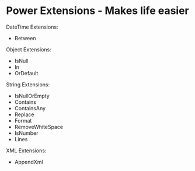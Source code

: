 # Power Extensions - Makes life easier

DateTime Extensions:
  - Between
  
Object Extensions:
  - IsNull
  - In
  - OrDefault
  
String Extensions:
  - IsNullOrEmpty
  - Contains
  - ContainsAny
  - Replace
  - Format
  - RemoveWhiteSpace
  - IsNumber
  - Lines

XML Extensions:
  - AppendXml

